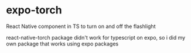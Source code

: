 # expo-torch
React Native component in TS to turn on and off the flashlight

react-native-torch package didn't work for typescript on expo, so i did my own package that works using expo packages
